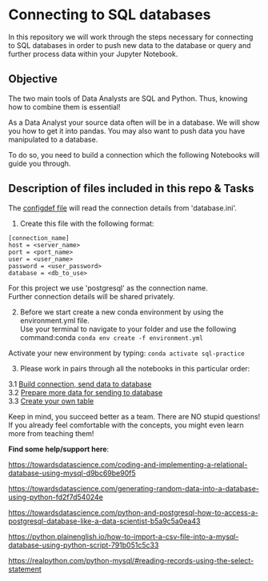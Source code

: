 # Connecting to SQL databases

In this repository we will work through the steps necessary for connecting to SQL databases in order to push new data to the database or query and further process data within your Jupyter Notebook.

## Objective
The two main tools of Data Analysts are SQL and Python.
Thus, knowing how to combine them is essential!  

As a Data Analyst your source data often will be in a database.
We will show you how to get it into pandas.
You may also want to push data you have manipulated to a database.  

To do so, you need to build a connection which the following Notebooks will guide you through.  

## Description of files included in this repo & Tasks

The [configdef file](configdef.py) will read the connection details from 'database.ini'.  

1. Create this file with the following format:

```
[connection_name]  
host = <server_name>  
port = <port_name>  
user = <user_name>  
password = <user_password>  
database = <db_to_use>  
```

For this project we use 'postgresql' as the connection name.   
Further connection details will be shared privately.      


2. Before we start create a new conda environment by using the environment.yml file.  
Use your terminal to navigate to your folder and use the following command:conda 
```conda env create -f environment.yml```  

Activate your new environment by typing:
```conda activate sql-practice```


3. Please work in pairs through all the notebooks in this particular order:

3.1 [Build connection, send data to database](Connect_to_db_1.ipynb)  
3.2 [Prepare more data for sending to database](Connect_to_db_2.ipynb)  
3.3 [Create your own table](Create_own_table.ipynb)  

Keep in mind, you succeed better as a team. There are NO stupid questions! If you already feel comfortable with the concepts, you might even learn more from teaching them!

    
**Find some help/support here**:

https://towardsdatascience.com/coding-and-implementing-a-relational-database-using-mysql-d9bc69be90f5

https://towardsdatascience.com/generating-random-data-into-a-database-using-python-fd2f7d54024e

https://towardsdatascience.com/python-and-postgresql-how-to-access-a-postgresql-database-like-a-data-scientist-b5a9c5a0ea43

https://python.plainenglish.io/how-to-import-a-csv-file-into-a-mysql-database-using-python-script-791b051c5c33

https://realpython.com/python-mysql/#reading-records-using-the-select-statement






